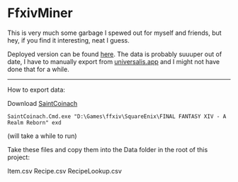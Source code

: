 FfxivMiner
===

This is very much some garbage I spewed out for myself and friends, but hey, if you find it interesting, neat I guess.

Deployed version can be found [here](https://khyperia.com/ffxivminer/). The data is probably suuuper out of date, I have to manually export from [universalis.app](https://universalis.app/) and I might not have done that for a while.

---

How to export data:

Download [SaintCoinach](https://github.com/xivapi/SaintCoinach/releases)

    SaintCoinach.Cmd.exe "D:\Games\ffxiv\SquareEnix\FINAL FANTASY XIV - A Realm Reborn" exd 

(will take a while to run)

Take these files and copy them into the Data folder in the root of this project:

Item.csv
Recipe.csv
RecipeLookup.csv
